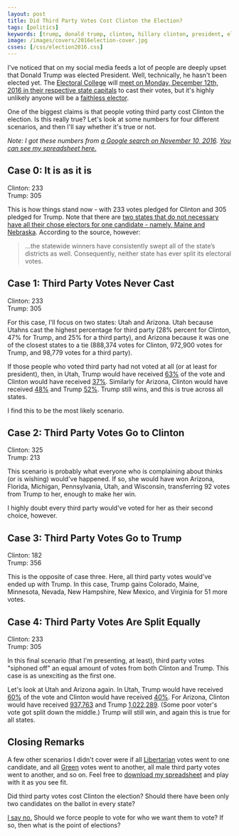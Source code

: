 ```yaml
---
layout: post
title: Did Third Party Votes Cost Clinton the Election?
tags: [politics]
keywords: [trump, donald trump, clinton, hillary clinton, president, electoral college, elector, election, elections, vote, votes, third party]
image: /images/covers/2016election-cover.jpg
csses: [/css/election2016.css]
---
```


I've noticed that on my social media feeds a lot of people are deeply upset that Donald Trump was elected President. Well, technically, he hasn't been elected yet. The [Electoral College](https://en.wikipedia.org/wiki/Electoral_College_%28United_States%29) will [meet on Monday, December 12th, 2016 in their respective state capitals](https://en.wikipedia.org/wiki/Electoral_College_%28United_States%29#Meetings) to cast their votes, but it's highly unlikely anyone will be a [faithless elector](https://en.wikipedia.org/wiki/Faithless_elector).

One of the biggest claims is that people voting third party cost Clinton the election. Is this really true? Let's look at some numbers for four different scenarios, and then I'll say whether it's true or not.

*Note: I got these numbers from [a Google search on November 10, 2016](https://www.google.com/search?q=electorial+college). [You can see my spreadsheet here.](/xlxs/election2016.xlsx
)*

## Case 0: It is as it is

<div class="election-div">
  <div class="clinton-div" style="width: 43%">Clinton: 233</div>
  <div class="trump-div" style="width: 57%">Trump: 305</div>
</div>

This is how things stand now - with 233 votes pledged for Clinton and 305 pledged for Trump. Note that there are [two states that do not necessary have all their chose electors for one candidate - namely, Maine and Nebraska](http://archive.fairvote.org/e_college/me_ne.htm). According to the source, however:

> ...the statewide winners have consistently swept all of the state’s districts as well.  Consequently, neither state has ever split its electoral votes.

## Case 1: Third Party Votes Never Cast

<div class="election-div">
  <div class="clinton-div" style="width: 43%">Clinton: 233</div>
  <div class="trump-div" style="width: 57%">Trump: 305</div>
</div>

For this case, I'll focus on two states: Utah and Arizona. Utah because Utahns cast the highest percentage for third party (28% percent for Clinton,	47% for Trump, and 25% for a third party), and Arizona because it was one of the closest states to a tie (888,374 votes for Clinton, 972,900 votes for Trump, and 98,779 votes for a third party).

If those people who voted third party had not voted at all (or at least for president), then, in Utah, Trump would have received [63%](https://www.google.com/search?q=47%2F(47%2B28)) of the vote and Clinton would have received [37%](https://www.google.com/search?q=28%2F(47%2B28)). Similarly for Arizona, Clinton would have received [48%](https://www.google.com/search?q=888374%2F%28888374%2B972900%29) and Trump [52%](https://www.google.com/search?q=972900%2F%28888374%2B972900%29). Trump still wins, and this is true across all states.

I find this to be the most likely scenario.

## Case 2: Third Party Votes Go to Clinton

<div class="election-div">
  <div class="clinton-div" style="width: 60%">Clinton: 325</div>
  <div class="trump-div" style="width: 40%">Trump: 213</div>
</div>

This scenario is probably what everyone who is complaining about thinks (or is wishing) would've happened. If so, she would have won Arizona, Florida, Michigan, Pennsylvania, Utah, and Wisconsin, transferring  92 votes from Trump to her, enough to make her win.

I highly doubt every third party would've voted for her as their second choice, however.

## Case 3: Third Party Votes Go to Trump

<div class="election-div">
  <div class="clinton-div" style="width: 34%">Clinton: 182</div>
  <div class="trump-div" style="width: 66%">Trump: 356</div>
</div>

This is the opposite of case three. Here, all third party votes would've ended up with Trump. In this case, Trump gains Colorado, Maine, Minnesota, Nevada, New Hampshire, New Mexico, and Virginia for 51 more votes.

## Case 4: Third Party Votes Are Split Equally

<div class="election-div">
  <div class="clinton-div" style="width: 43%">Clinton: 233</div>
  <div class="trump-div" style="width: 57%">Trump: 305</div>
</div>

In this final scenario (that I'm presenting, at least), third party votes "siphoned off" an equal amount of votes from both Clinton and Trump. This case is as unexciting as the first one.

Let's look at Utah and Arizona again. In Utah, Trump would have received [60%](https://www.google.com/search?q=47%2B25%2F2) of the vote and Clinton would have received [40%](https://www.google.com/search?q=27%2B25%2F2). For Arizona, Clinton would have received [937,763](https://www.google.com/search?q=888374%2B98779%2F2) and Trump [1,022,289](https://www.google.com/search?q=972900%2B98779%2F2). (Some poor voter's vote got split down the middle.) Trump will still win, and again this is true for all states.

## Closing Remarks

A few other scenarios I didn't cover were if all [Libertarian](https://www.lp.org/) votes went to one candidate, and all [Green](http://www.gp.org/) votes went to another, all male third party votes went to another, and so on. Feel free to [download my spreadsheet](/xlxs/election2016.xlsx) and play with it as you see fit.

Did third party votes cost Clinton the election? Should there have been only two candidates on the ballot in every state?

[I say no.](https://en.wikipedia.org/wiki/Betteridge's_law_of_headlines) Should we force people to vote for who we want them to vote? If so, then what is the point of elections?
